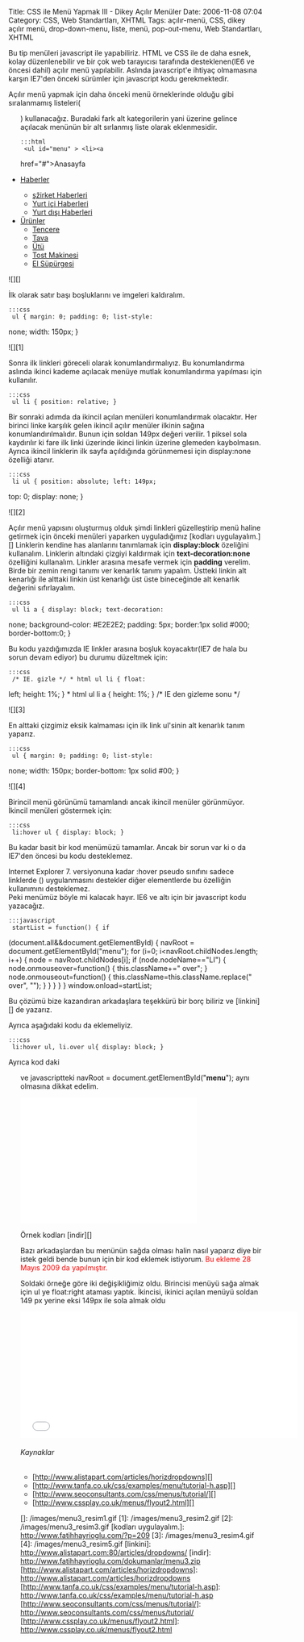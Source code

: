 Title: CSS ile Menü Yapmak III - Dikey Açılır Menüler
Date: 2006-11-08 07:04
Category: CSS, Web Standartları, XHTML
Tags: açılır-menü, CSS, dikey açılır menü, drop-down-menu, liste, menü, pop-out-menu, Web Standartları, XHTML

Bu tip menüleri javascript ile yapabiliriz. HTML ve CSS ile de daha
esnek, kolay düzenlenebilir ve bir çok web tarayıcısı tarafında
desteklenen(IE6 ve öncesi dahil) açılır menü yapılabilir. Aslında
javascript'e ihtiyaç olmamasına karşın IE7'den önceki sürümler için
javascript kodu gerekmektedir. <!--more-->

Açılır menü yapmak için daha önceki menü örneklerinde olduğu gibi
sıralanmamış listeleri(<ul>) kullanacağız. Buradaki fark alt
kategorilerin yani üzerine gelince açılacak menünün bir alt sırlanmış
liste olarak eklenmesidir.

	:::html
	 <ul id="menu" > <li><a
href="#">Anasayfa</a></li> <li><a href="#">Haberler</a>
<ul> <li><a href="#">şžirket Haberleri </a></li> <li><a
href="#">Yurt içi Haberleri </a></li> <li><a href="#">Yurt
dışı Haberleri</a></li> </ul> </li> <li><a
href="#">Ürünler</a> <ul> <li><a
href="#">Tencere</a></li> <li><a href="#">Tava</a></li>
<li><a href="#">Ütü</a></li> <li><a href="#">Tost Makinesi
</a></li> <li><a href="#">El Süpürgesi </a></li> </ul>
</li> </ul> 

![][]

İlk olarak satır başı boşluklarını ve imgeleri kaldıralım.

	:::css
	 ul { margin: 0; padding: 0; list-style:
none; width: 150px; } 

![][1]

Sonra ilk linkleri göreceli olarak konumlandırmalıyız. Bu konumlandırma
aslında ikinci kademe açılacak menüye mutlak konumlandırma yapılması
için kullanılır.

	:::css
	 ul li { position: relative; } 

Bir sonraki adımda da ikincil açılan menüleri konumlandırmak olacaktır.
Her birinci linke karşılık gelen ikincil açılır menüler ilkinin sağına
konumlandırılmalıdır. Bunun için soldan 149px değeri verilir. 1 piksel
sola kaydırılır ki fare ilk linki üzerinde ikinci linkin üzerine
glemeden kaybolmasın. Ayrıca ikincil linklerin ilk sayfa açıldığında
görünmemesi için display:none özelliği atanır.

	:::css
	 li ul { position: absolute; left: 149px;
top: 0; display: none; } 

![][2]

Açılır menü yapısını oluşturmuş olduk şimdi linkleri güzelleştirip menü
haline getirmek için önceki menüleri yaparken uyguladığımız [kodları uygulayalım.][] Linklerin kendine has alanlarını tanımlamak için
**display:block** özeliğini kullanalım. Linklerin altındaki çizgiyi
kaldırmak için **text-decoration:none** özelliğini kullanalım. Linkler
arasına mesafe vermek için **padding** verelim. Birde bir zemin rengi
tanımı ver kenarlık tanımı yapalım. Üstteki linkin alt kenarlığı ile
alttaki linkin üst kenarlığı üst üste bineceğinde alt kenarlık değerini
sıfırlayalım.

	:::css
	 ul li a { display: block; text-decoration:
none; background-color: #E2E2E2; padding: 5px; border:1px solid #000;
border-bottom:0; } 

Bu kodu yazdığımızda IE linkler arasına boşluk koyacaktır(IE7 de hala bu
sorun devam ediyor) bu durumu düzeltmek için:

	:::css
	 /* IE. gizle */ * html ul li { float:
left; height: 1%; } * html ul li a { height: 1%; } /* IE den gizleme
sonu */ 

![][3]

En alttaki çizgimiz eksik kalmaması için ilk link ul'sinin alt kenarlık
tanım yaparız.

	:::css
	 ul { margin: 0; padding: 0; list-style:
none; width: 150px; border-bottom: 1px solid #00; } 

![][4]

Birincil menü görünümü tamamlandı ancak ikincil menüler görünmüyor.
İkincil menüleri göstermek için:

	:::css
	 li:hover ul { display: block; }


Bu kadar basit bir kod menümüzü tamamlar. Ancak bir sorun var ki o da
IE7'den öncesi bu kodu desteklemez.

<div class="ekstrabilgi">
Internet Explorer 7. versiyonuna kadar :hover pseudo sınıfını sadece
linklerde (<a>) uygulanmasını destekler diğer elementlerde bu
özelliğin kullanımını desteklemez.

</div>
Peki menümüz böyle mi kalacak hayır. IE6 ve altı için bir javascript
kodu yazacağız.

	:::javascript
	 startList = function() { if
(document.all&&document.getElementById) { navRoot =
document.getElementById("menu"); for (i=0; i<navRoot.childNodes.length;
i++) { node = navRoot.childNodes[i]; if (node.nodeName=="LI") {
node.onmouseover=function() { this.className+=" over"; }
node.onmouseout=function() { this.className=this.className.replace("
over", ""); } } } } } window.onload=startList; 

Bu çözümü bize kazandıran arkadaşlara teşekkürü bir borç biliriz ve
[linkini][] de yazarız.

Ayrıca aşağıdaki kodu da eklemeliyiz.

	:::css
	 li:hover ul, li.over ul{ display: block; }


Ayrıca kod daki<span class="alternatifard"><ul id="**menu**" ></span>
ve javascriptteki <span class="alternatifard">navRoot =
document.getElementById("**menu**");</span> aynı olmasına dikkat edelim.

<iframe src="/dokumanlar/menu3.htm" width="350" height="250" frameborder="0" scrolling="auto"></iframe>

Örnek kodları [indir][]

Bazı arkadaşlardan bu menünün sağda olması halin nasıl yaparız diye bir
istek geldi bende bunun için bir kod eklemek istiyorum.
<span style="color:#f00;">Bu ekleme 28 Mayıs 2009 da yapılmıştır.</span>

Soldaki örneğe göre iki değişikliğimiz oldu. Birincisi menüyü sağa almak
için ul ye float:right ataması yaptık. İkincisi, ikinici açılan menüyü
soldan 149 px yerine eksi 149px ile sola almak oldu

<iframe src="/dokumanlar/menu3_2.htm" width="550" height="250" frameborder="0" scrolling="auto"></iframe>

###### Kaynaklar

-   [http://www.alistapart.com/articles/horizdropdowns][]
-   [http://www.tanfa.co.uk/css/examples/menu/tutorial-h.asp][]
-   [http://www.seoconsultants.com/css/menus/tutorial/][]
-   [http://www.cssplay.co.uk/menus/flyout2.html][]

</p>

  []: /images/menu3_resim1.gif
  [1]: /images/menu3_resim2.gif
  [2]: /images/menu3_resim3.gif
  [kodları uygulayalım.]: http://www.fatihhayrioglu.com/?p=209
  [3]: /images/menu3_resim4.gif
  [4]: /images/menu3_resim5.gif
  [linkini]: http://www.alistapart.com:80/articles/dropdowns/
  [indir]: http://www.fatihhayrioglu.com/dokumanlar/menu3.zip
  [http://www.alistapart.com/articles/horizdropdowns]: http://www.alistapart.com/articles/horizdropdowns
  [http://www.tanfa.co.uk/css/examples/menu/tutorial-h.asp]: http://www.tanfa.co.uk/css/examples/menu/tutorial-h.asp
  [http://www.seoconsultants.com/css/menus/tutorial/]: http://www.seoconsultants.com/css/menus/tutorial/
  [http://www.cssplay.co.uk/menus/flyout2.html]: http://www.cssplay.co.uk/menus/flyout2.html
